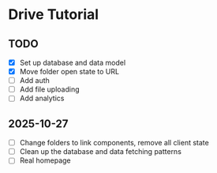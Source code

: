 # Drive Tutorial

## TODO

- [x] Set up database and data model
- [x] Move folder open state to URL
- [ ] Add auth
- [ ] Add file uploading
- [ ] Add analytics

## 2025-10-27

- [ ] Change folders to link components, remove all client state
- [ ] Clean up the database and data fetching patterns
- [ ] Real homepage
